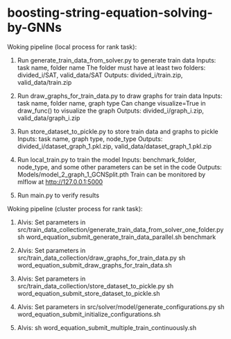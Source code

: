 # boosting-string-equation-solving-by-GNNs 

Woking pipeline (local process for rank task):

1. Run generate_train_data_from_solver.py to generate train data
Inputs: task name, folder name 
The folder must have at least two folders: divided_i/SAT, valid_data/SAT
Outputs: divided_i/train.zip, valid_data/train.zip

2. Run draw_graphs_for_train_data.py to draw graphs for train data
Inputs: task name, folder name, graph type
Can change visualize=True in draw_func() to visualize the graph
Outputs: divided_i/graph_i.zip, valid_data/graph_i.zip

3. Run store_dataset_to_pickle.py to store train data and graphs to pickle
Inputs: task name, graph type, node_type
Outputs: divided_i/dataset_graph_1.pkl.zip, valid_data/dataset_graph_1.pkl.zip

4. Run local_train.py to train the model
Inputs: benchmark_folder, node_type, and some other parameters can be set in the code
Outputs: Models/model_2_graph_1_GCNSplit.pth
Train can be monitored by mlflow at http://127.0.0.1:5000

5. Run main.py to verify results


Woking pipeline (cluster process for rank task):

1. Alvis:
Set parameters in src/train_data_collection/generate_train_data_from_solver_one_folder.py
sh word_equation_submit_generate_train_data_parallel.sh benchmark

2. Alvis:
Set parameters in src/train_data_collection/draw_graphs_for_train_data.py
sh word_equation_submit_draw_graphs_for_train_data.sh

3. Alvis:
Set parameters in src/train_data_collection/store_dataset_to_pickle.py
sh word_equation_submit_store_dataset_to_pickle.sh

4. Alvis:
Set parameters in src/solver/model/generate_configurations.py
sh word_equation_submit_initialize_configurations.sh

5. Alvis:
sh word_equation_submit_multiple_train_continuously.sh




